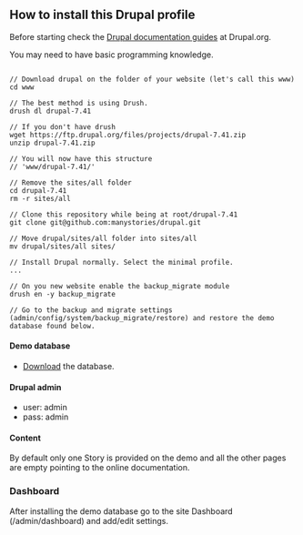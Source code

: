 ## How to install this Drupal profile

Before starting check the [Drupal documentation guides](https://www.drupal.org/documentation/install) at Drupal.org.

You may need to have basic programming knowledge.

```

// Download drupal on the folder of your website (let's call this www)
cd www

// The best method is using Drush.
drush dl drupal-7.41

// If you don't have drush
wget https://ftp.drupal.org/files/projects/drupal-7.41.zip
unzip drupal-7.41.zip

// You will now have this structure
// 'www/drupal-7.41/'

// Remove the sites/all folder
cd drupal-7.41
rm -r sites/all

// Clone this repository while being at root/drupal-7.41
git clone git@github.com:manystories/drupal.git

// Move drupal/sites/all folder into sites/all
mv drupal/sites/all sites/

// Install Drupal normally. Select the minimal profile.
...

// On you new website enable the backup_migrate module
drush en -y backup_migrate

// Go to the backup and migrate settings (admin/config/system/backup_migrate/restore) and restore the demo database found below.

```

#### Demo database
- [Download](https://goo.gl/au0HK8) the database.

#### Drupal admin
- user: admin
- pass: admin

#### Content
By default only one Story is provided on the demo and all the other pages are empty pointing to the online documentation.

### Dashboard

After installing the demo database go to the site Dashboard (/admin/dashboard) and add/edit settings.
